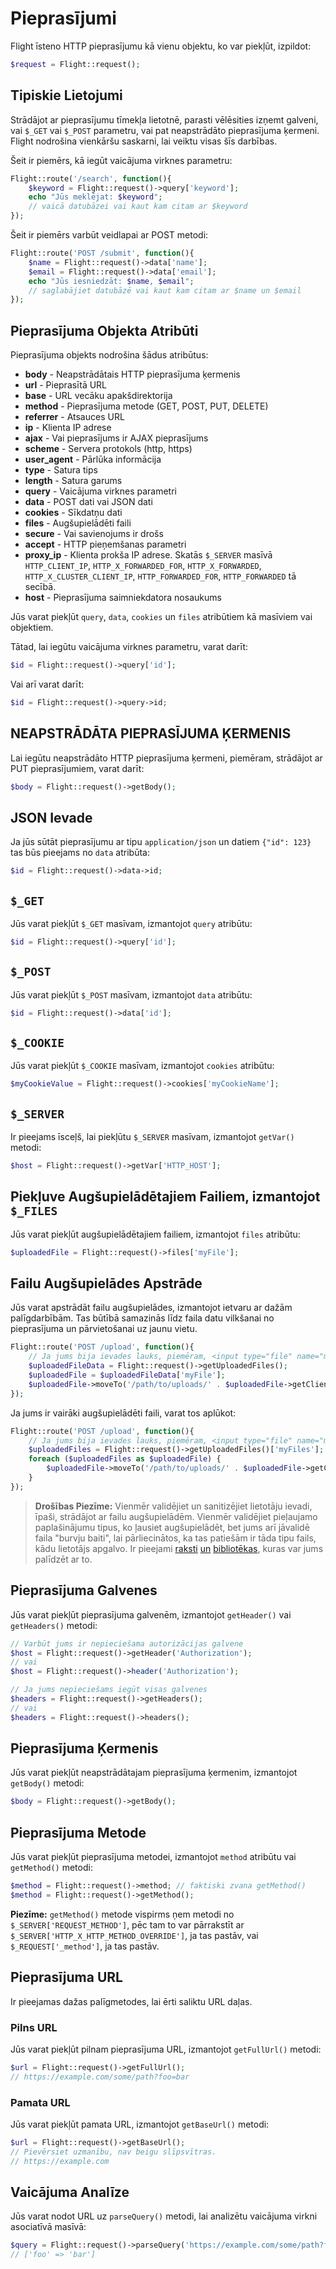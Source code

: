 # Pieprasījumi

Flight īsteno HTTP pieprasījumu kā vienu objektu, ko var
piekļūt, izpildot:

```php
$request = Flight::request();
```

## Tipiskie Lietojumi

Strādājot ar pieprasījumu tīmekļa lietotnē, parasti vēlēsities
izņemt galveni, vai `$_GET` vai `$_POST` parametru, vai pat
neapstrādāto pieprasījuma ķermeni. Flight nodrošina vienkāršu saskarni, lai veiktu visas
šīs darbības.

Šeit ir piemērs, kā iegūt vaicājuma virknes parametru:

```php
Flight::route('/search', function(){
	$keyword = Flight::request()->query['keyword'];
	echo "Jūs meklējat: $keyword";
	// vaicā datubāzei vai kaut kam citam ar $keyword
});
```

Šeit ir piemērs varbūt veidlapai ar POST metodi:

```php
Flight::route('POST /submit', function(){
	$name = Flight::request()->data['name'];
	$email = Flight::request()->data['email'];
	echo "Jūs iesniedzāt: $name, $email";
	// saglabājiet datubāzē vai kaut kam citam ar $name un $email
});
```

## Pieprasījuma Objekta Atribūti

Pieprasījuma objekts nodrošina šādus atribūtus:

- **body** - Neapstrādātais HTTP pieprasījuma ķermenis
- **url** - Pieprasītā URL
- **base** - URL vecāku apakšdirektorija
- **method** - Pieprasījuma metode (GET, POST, PUT, DELETE)
- **referrer** - Atsauces URL
- **ip** - Klienta IP adrese
- **ajax** - Vai pieprasījums ir AJAX pieprasījums
- **scheme** - Servera protokols (http, https)
- **user_agent** - Pārlūka informācija
- **type** - Satura tips
- **length** - Satura garums
- **query** - Vaicājuma virknes parametri
- **data** - POST dati vai JSON dati
- **cookies** - Sīkdatņu dati
- **files** - Augšupielādēti faili
- **secure** - Vai savienojums ir drošs
- **accept** - HTTP pieņemšanas parametri
- **proxy_ip** - Klienta prokša IP adrese. Skatās `$_SERVER` masīvā `HTTP_CLIENT_IP`, `HTTP_X_FORWARDED_FOR`, `HTTP_X_FORWARDED`, `HTTP_X_CLUSTER_CLIENT_IP`, `HTTP_FORWARDED_FOR`, `HTTP_FORWARDED` tā secībā.
- **host** - Pieprasījuma saimniekdatora nosaukums

Jūs varat piekļūt `query`, `data`, `cookies` un `files` atribūtiem
kā masīviem vai objektiem.

Tātad, lai iegūtu vaicājuma virknes parametru, varat darīt:

```php
$id = Flight::request()->query['id'];
```

Vai arī varat darīt:

```php
$id = Flight::request()->query->id;
```

## NEAPSTRĀDĀTA PIEPRASĪJUMA ĶERMENIS

Lai iegūtu neapstrādāto HTTP pieprasījuma ķermeni, piemēram, strādājot ar PUT pieprasījumiem,
varat darīt:

```php
$body = Flight::request()->getBody();
```

## JSON Ievade

Ja jūs sūtāt pieprasījumu ar tipu `application/json` un datiem `{"id": 123}`
tas būs pieejams no `data` atribūta:

```php
$id = Flight::request()->data->id;
```

## `$_GET`

Jūs varat piekļūt `$_GET` masīvam, izmantojot `query` atribūtu:

```php
$id = Flight::request()->query['id'];
```

## `$_POST`

Jūs varat piekļūt `$_POST` masīvam, izmantojot `data` atribūtu:

```php
$id = Flight::request()->data['id'];
```

## `$_COOKIE`

Jūs varat piekļūt `$_COOKIE` masīvam, izmantojot `cookies` atribūtu:

```php
$myCookieValue = Flight::request()->cookies['myCookieName'];
```

## `$_SERVER`

Ir pieejams īsceļš, lai piekļūtu `$_SERVER` masīvam, izmantojot `getVar()` metodi:

```php
$host = Flight::request()->getVar['HTTP_HOST'];
```

## Piekļuve Augšupielādētajiem Failiem, izmantojot `$_FILES`

Jūs varat piekļūt augšupielādētajiem failiem, izmantojot `files` atribūtu:

```php
$uploadedFile = Flight::request()->files['myFile'];
```

## Failu Augšupielādes Apstrāde

Jūs varat apstrādāt failu augšupielādes, izmantojot ietvaru ar dažām palīgdarbībām. Tas būtībā
samazinās līdz faila datu vilkšanai no pieprasījuma un pārvietošanai uz jaunu vietu.

```php
Flight::route('POST /upload', function(){
	// Ja jums bija ievades lauks, piemēram, <input type="file" name="myFile">
	$uploadedFileData = Flight::request()->getUploadedFiles();
	$uploadedFile = $uploadedFileData['myFile'];
	$uploadedFile->moveTo('/path/to/uploads/' . $uploadedFile->getClientFilename());
});
```

Ja jums ir vairāki augšupielādēti faili, varat tos aplūkot:

```php
Flight::route('POST /upload', function(){
	// Ja jums bija ievades lauks, piemēram, <input type="file" name="myFiles[]">
	$uploadedFiles = Flight::request()->getUploadedFiles()['myFiles'];
	foreach ($uploadedFiles as $uploadedFile) {
		$uploadedFile->moveTo('/path/to/uploads/' . $uploadedFile->getClientFilename());
	}
});
```

> **Drošības Piezīme:** Vienmēr validējiet un sanitizējiet lietotāju ievadi, īpaši, strādājot ar failu augšupielādēm. Vienmēr validējiet pieļaujamo paplašinājumu tipus, ko ļausiet augšupielādēt, bet jums arī jāvalidē faila "burvju baiti", lai pārliecinātos, ka tas patiešām ir tāda tipu fails, kādu lietotājs apgalvo. Ir pieejami [raksti](https://dev.to/yasuie/php-file-upload-check-uploaded-files-with-magic-bytes-54oe) [un](https://amazingalgorithms.com/snippets/php/detecting-the-mime-type-of-an-uploaded-file-using-magic-bytes/) [bibliotēkas](https://github.com/RikudouSage/MimeTypeDetector), kuras var jums palīdzēt ar to.

## Pieprasījuma Galvenes

Jūs varat piekļūt pieprasījuma galvenēm, izmantojot `getHeader()` vai `getHeaders()` metodi:

```php
// Varbūt jums ir nepieciešama autorizācijas galvene
$host = Flight::request()->getHeader('Authorization');
// vai
$host = Flight::request()->header('Authorization');

// Ja jums nepieciešams iegūt visas galvenes
$headers = Flight::request()->getHeaders();
// vai
$headers = Flight::request()->headers();
```

## Pieprasījuma Ķermenis

Jūs varat piekļūt neapstrādātajam pieprasījuma ķermenim, izmantojot `getBody()` metodi:

```php
$body = Flight::request()->getBody();
```

## Pieprasījuma Metode

Jūs varat piekļūt pieprasījuma metodei, izmantojot `method` atribūtu vai `getMethod()` metodi:

```php
$method = Flight::request()->method; // faktiski zvana getMethod()
$method = Flight::request()->getMethod();
```

**Piezīme:** `getMethod()` metode vispirms ņem metodi no `$_SERVER['REQUEST_METHOD']`, pēc tam to var pārrakstīt 
ar `$_SERVER['HTTP_X_HTTP_METHOD_OVERRIDE']`, ja tas pastāv, vai `$_REQUEST['_method']`, ja tas pastāv.

## Pieprasījuma URL

Ir pieejamas dažas palīgmetodes, lai ērti saliktu URL daļas.

### Pilns URL

Jūs varat piekļūt pilnam pieprasījuma URL, izmantojot `getFullUrl()` metodi:

```php
$url = Flight::request()->getFullUrl();
// https://example.com/some/path?foo=bar
```

### Pamata URL

Jūs varat piekļūt pamata URL, izmantojot `getBaseUrl()` metodi:

```php
$url = Flight::request()->getBaseUrl();
// Pievērsiet uzmanību, nav beigu slīpsvītras.
// https://example.com
```

## Vaicājuma Analīze

Jūs varat nodot URL uz `parseQuery()` metodi, lai analizētu vaicājuma virkni asociatīvā masīvā:

```php
$query = Flight::request()->parseQuery('https://example.com/some/path?foo=bar');
// ['foo' => 'bar']
```